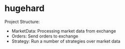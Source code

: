 # hugehard

Project Structure:
- MarketData: Processing market data from exchange
- Orders: Send orders to exchange
- Strategy: Run a number of strategies over market data
